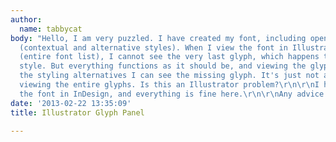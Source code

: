 ```yaml
---
author:
  name: tabbycat
body: "Hello, I am very puzzled. I have created my font, including open type features
  (contextual and alternative styles). When I view the font in Illustrator Glyph panel
  (entire font list), I cannot see the very last glyph, which happens to be a contextual
  style. But everything functions as it should be, and viewing the glyphs with just
  the styling alternatives I can see the missing glyph. It's just not appearing when
  viewing the entire glyphs. Is this an Illustrator problem?\r\n\r\nI have viewed
  the font in InDesign, and everything is fine here.\r\n\r\nAny advice would be appreciated\r\nTabbycat"
date: '2013-02-22 13:35:09'
title: Illustrator Glyph Panel

---
```

